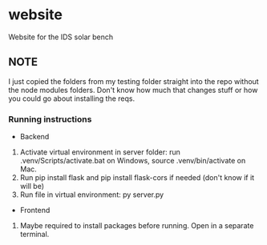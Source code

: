 # website
Website for the IDS solar bench

## NOTE
I just copied the folders from my testing folder straight into the repo without the node modules folders. Don't know how much that changes stuff or how you could go about installing the reqs.

### Running instructions

- Backend
1. Activate virtual environment in server folder: run .venv/Scripts/activate.bat on Windows, source .venv/bin/activate on Mac.
2. Run pip install flask and pip install flask-cors if needed (don't know if it will be)
3. Run file in virtual environment: py server.py

- Frontend
1. Maybe required to install packages before running. Open in a separate terminal.

